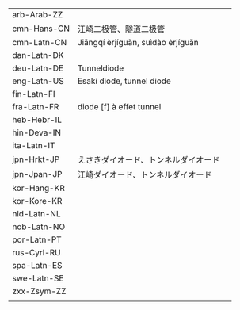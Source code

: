| | | |
|-|-|-|
| arb-Arab-ZZ |  |  |
| cmn-Hans-CN | 江崎二极管、隧道二极管 |  |
| cmn-Latn-CN | Jiāngqí èrjíguǎn, suìdào èrjíguǎn |  |
| dan-Latn-DK |  |  |
| deu-Latn-DE | Tunneldiode |  |
| eng-Latn-US | Esaki diode, tunnel diode |  |
| fin-Latn-FI |  |  |
| fra-Latn-FR | diode [f] à effet tunnel |  |
| heb-Hebr-IL |  |  |
| hin-Deva-IN |  |  |
| ita-Latn-IT |  |  |
| jpn-Hrkt-JP | えさきダイオード、トンネルダイオード |  |
| jpn-Jpan-JP | 江崎ダイオード、トンネルダイオード |  |
| kor-Hang-KR |  |  |
| kor-Kore-KR |  |  |
| nld-Latn-NL |  |  |
| nob-Latn-NO |  |  |
| por-Latn-PT |  |  |
| rus-Cyrl-RU |  |  |
| spa-Latn-ES |  |  |
| swe-Latn-SE |  |  |
| zxx-Zsym-ZZ |  |  |
|  |  |  |
